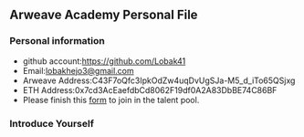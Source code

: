 ## Arweave Academy Personal File

### Personal information

- github account:https://github.com/Lobak41
- Email:lobakhejo3@gmail.com
- Arweave Address:C43F7oQfc3IpkOdZw4uqDvUgSJa-M5_d_iTo65QSjxg
- ETH Address:0x7cd3AcEaefdbCd8062F19df0A2A83DbBE74C86BF
- Please finish this [form](https://docs.google.com/forms/d/e/1FAIpQLSfWA5fIIcBgmRppm3jNz5vmf9Mai_QMVil-2pO4r7YKn_Zhtw/viewform?usp=sf_link) to join in the talent pool.

### Introduce Yourself
